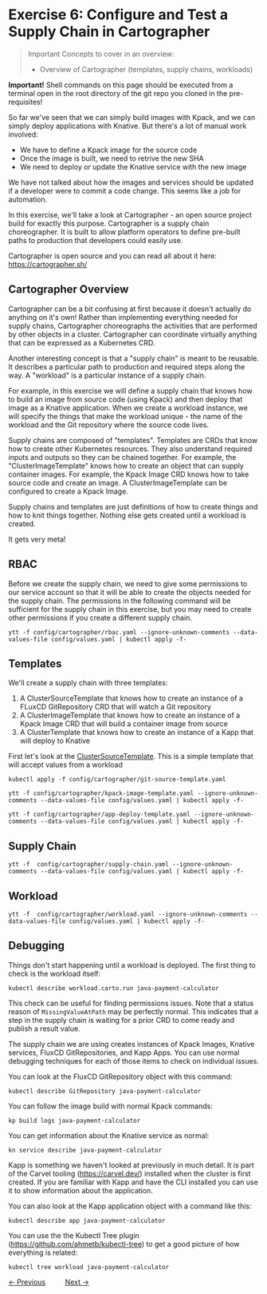 # Exercise 6: Configure and Test a Supply Chain in Cartographer 

> Important Concepts to cover in an overview:
>
> - Overview of Cartographer (templates, supply chains, workloads)

**Important!** Shell commands on this page should be executed from a terminal open in the root directory of the
git repo you cloned in the pre-requisites!

So far we've seen that we can simply build images with Kpack, and we can simply deploy applications with Knative.
But there's a lot of manual work involved:

- We have to define a Kpack image for the source code
- Once the image is built, we need to retrive the new SHA
- We need to deploy or update the Knative service with the new image

We have not talked about how the images and services should be updated if a developer were to commit a code
change. This seems like a job for automation.

In this exercise, we'll take a look at Cartographer - an open source project build for exactly this purpose.
Cartographer is a supply chain choreographer. It is built to allow platform operators to define pre-built
paths to production that developers could easily use.

Cartographer is open source and you can read all about it here: https://cartographer.sh/

## Cartographer Overview

Cartographer can be a bit confusing at first because it doesn't actually do anything on it's own! Rather than
implementing everything needed for supply chains, Cartographer choreographs the activities that are performed
by other objects in a cluster. Cartographer can coordinate virtually anything that can be expressed
as a Kubernetes CRD.

Another interesting concept is that a "supply chain" is meant to be reusable. It describes a particular path to
production and required steps along the way. A "workload" is a particular instance of a supply chain.

For example, in this exercise we will define a supply chain that knows how to build an image from source code
(using Kpack) and then deploy that image as a Knative application. When we create a workload instance, we will specify
the things that make the workload unique - the name of the workload and the Git repository where the source code lives.

Supply chains are composed of "templates". Templates are CRDs that know how to create other Kubernetes resources.
They also understand required inputs and outputs so they can be chained together. For example, the "ClusterImageTemplate"
knows how to create an object that can supply container images. For example, the Kpack Image CRD knows how to take source
code and create an image. A ClusterImageTemplate can be configured to create a Kpack Image.

Supply chains and templates are just definitions of how to create things and how to knit things together. Nothing
else gets created until a workload is created.

It gets very meta!

## RBAC

Before we create the supply chain, we need to give some permissions to our service account so that
it will be able to create the objects needed for the supply chain. The permissions in the following command
will be sufficient for the supply chain in this exercise, but you may need to create other permissions
if you create a different supply chain.

```shell
ytt -f config/cartographer/rbac.yaml --ignore-unknown-comments --data-values-file config/values.yaml | kubectl apply -f-
```

## Templates

We'll create a supply chain with three templates:

1. A ClusterSourceTemplate that knows how to create an instance of a FLuxCD GitRepository CRD that will watch a Git repository
2. A ClusterImageTemplate that knows how to create an instance of a Kpack Image CRD that will build a container image from source
3. A ClusterTemplate that knows how to create an instance of a Kapp that will deploy to Knative

First let's look at the [ClusterSourceTemplate](config/cartographer/git-source-template.yaml). This is a simple template that
will accept values from a workload

```shell
kubectl apply -f config/cartographer/git-source-template.yaml
```

```shell
ytt -f config/cartographer/kpack-image-template.yaml --ignore-unknown-comments --data-values-file config/values.yaml | kubectl apply -f-
```

```shell
ytt -f config/cartographer/app-deploy-template.yaml --ignore-unknown-comments --data-values-file config/values.yaml | kubectl apply -f-
```

## Supply Chain

```shell
ytt -f  config/cartographer/supply-chain.yaml --ignore-unknown-comments --data-values-file config/values.yaml | kubectl apply -f-
```

## Workload

```shell
ytt -f  config/cartographer/workload.yaml --ignore-unknown-comments --data-values-file config/values.yaml | kubectl apply -f-
```

## Debugging

Things don't start happening until a workload is deployed. The first thing to check is the workload itself:

```shell
kubectl describe workload.carto.run java-payment-calculator
```

This check can be useful for finding permissions issues. Note that a status reason of `MissingValueAtPath` may be perfectly
normal. This indicates that a step in the supply chain is waiting for a prior CRD to come ready and publish a result value.

The supply chain we are using creates instances of Kpack Images, Knative services, FluxCD GitRepositories, and Kapp Apps.
You can use normal debugging techniques for each of those items to check on individual issues.

You can look at the FluxCD GitRepository object with this command:

```shell
kubectl describe GitRepository java-payment-calculator
```

You can follow the image build with normal Kpack commands:

```shell
kp build logs java-payment-calculator
```

You can get information about the Knative service as normal:

```shell
kn service describe java-payment-calculator
```

Kapp is something we haven't looked at previously in much detail. It is part of the Carvel tooling (https://carvel.dev/)
installed when the cluster is first created. If you are familiar with Kapp and have the CLI installed you can use it to show
information about the application.

You can also look at the Kapp application object with a command like this:

```shell
kubectl describe app java-payment-calculator
```

You can use the the Kubectl Tree plugin (https://github.com/ahmetb/kubectl-tree) to get a good picture of how everything is related:

```shell
kubectl tree workload java-payment-calculator
```

[&lt;- Previous](05-Kpack.md) &nbsp;&nbsp;&nbsp;&nbsp;&nbsp;&nbsp;&nbsp;&nbsp; [Next -&gt;](99-Cleanup.md)
